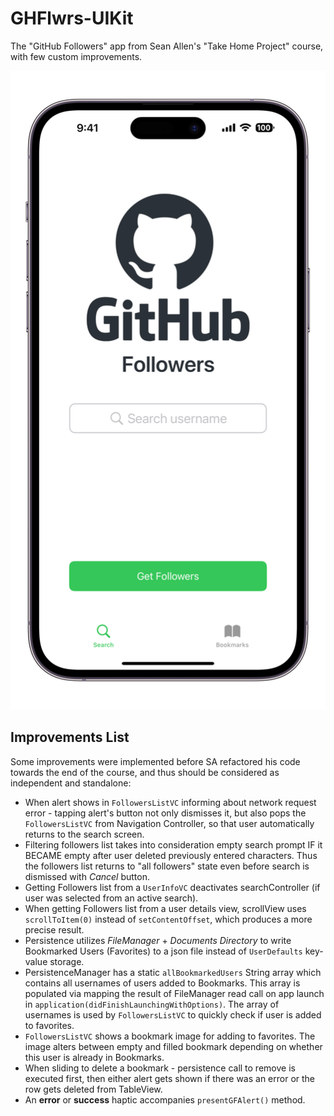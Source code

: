 # GHFlwrs-UIKit

The "GitHub Followers" app from Sean Allen's "Take Home Project" course, with few custom improvements.

![screen_1](/Screens/1.png)

## Improvements List

Some improvements were implemented before SA refactored his code towards the end of the course, and thus should be considered as independent and standalone:

- When alert shows in ```FollowersListVC``` informing about network request error - tapping alert's button not only dismisses it, but also pops the ```FollowersListVC``` from Navigation Controller, so that user automatically returns to the search screen.
- Filtering followers list takes into consideration empty search prompt IF it BECAME empty after user deleted previously entered characters. Thus the followers list returns to "all followers" state even before search is dismissed with *Cancel* button.
- Getting Followers list from a ```UserInfoVC``` deactivates searchController (if user was selected from an active search).
- When getting Followers list from a user details view, scrollView uses ```scrollToItem(0)``` instead of ```setContentOffset```, which produces a more precise result.
- Persistence utilizes *FileManager* + *Documents Directory* to write Bookmarked Users (Favorites) to a json file instead of ```UserDefaults``` key-value storage.
- PersistenceManager has a static ```allBookmarkedUsers``` String array which contains all usernames of users added to Bookmarks. This array is populated via mapping the result of FileManager read call on app launch in ```application(didFinishLaunchingWithOptions)```. The array of usernames is used by ```FollowersListVC``` to quickly check if user is added to favorites.
- ```FollowersListVC``` shows a bookmark image for adding to favorites. The image alters between empty and filled bookmark depending on whether this user is already in Bookmarks.
- When sliding to delete a bookmark - persistence call to remove is executed first, then either alert gets shown if there was an error or the row gets deleted from TableView.
- An **error** or **success** haptic accompanies ```presentGFAlert()``` method.
